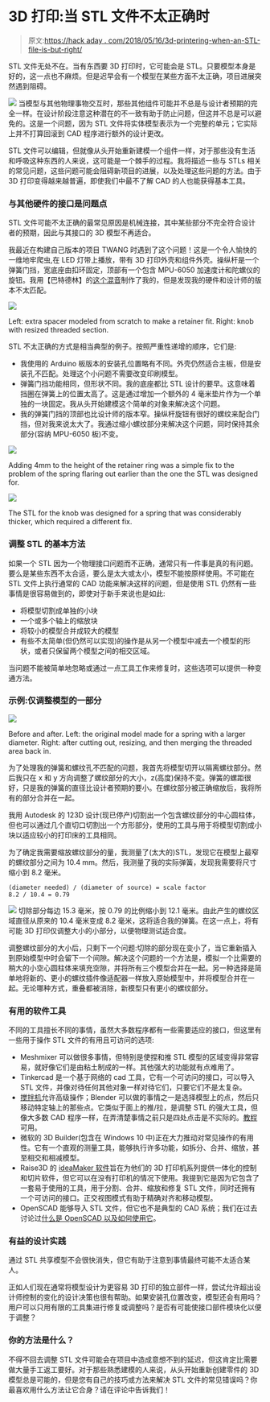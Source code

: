 # 3D 打印:当 STL 文件不太正确时

> 原文:[https://hack aday . com/2018/05/16/3d-printering-when-an-STL-file-is-but-right/](https://hackaday.com/2018/05/16/3d-printering-when-an-stl-file-is-not-quite-right/)

STL 文件无处不在。当有东西要 3D 打印时，它可能会是 STL。只要模型本身是好的，这一点也不麻烦。但是迟早会有一个模型在某些方面不太正确，项目进展突然遇到阻碍。

[![](../Images/b715fc78d165e8d2ba84cb0dcc48c9c4.png)](https://hackaday.com/wp-content/uploads/2018/04/as-expected-quote.png) 当模型与其他物理事物交互时，那些其他组件可能并不总是与设计者预期的完全一样。在设计阶段注意这种潜在的不一致有助于防止问题，但这并不总是可以避免的。这是一个问题，因为 STL 文件将实体模型表示为一个完整的单元；它实际上并不打算回滚到 CAD 程序进行额外的设计更改。

STL 文件可以编辑，但就像从头开始重新建模一个组件一样，对于那些没有生活和呼吸这种东西的人来说，这可能是一个棘手的过程。我将描述一些与 STLs 相关的常见问题，这些问题可能会阻碍新项目的进展，以及处理这些问题的方法。由于 3D 打印变得越来越普遍，即使我们中最不了解 CAD 的人也能获得基本工具。

### 与其他硬件的接口是问题点

STL 文件可能不太正确的最常见原因是机械连接，其中某些部分不完全符合设计者的预期，因此与其接口的 3D 模型不再适合。

我最近在构建自己版本的项目 TWANG 时遇到了这个问题！这是一个令人愉快的一维地牢爬虫,在 LED 灯带上播放，带有 3D 打印外壳和组件外壳。操纵杆是一个弹簧门挡，宽底座由扣环固定，顶部有一个包含 MPU-6050 加速度计和陀螺仪的旋钮。我用【巴特德林】的[这个混音](https://www.thingiverse.com/thing:2770292)制作了我的，但是发现我的硬件和设计师的版本不太匹配。

[![](../Images/abf7c71c71b6cad388bdc74d06e1b9aa.png)](https://hackaday.com/wp-content/uploads/2018/04/fixed-parts-e1525197690185.png)

Left: extra spacer modeled from scratch to make a retainer fit. Right: knob with resized threaded section.

STL 不太正确的方式是相当典型的例子。按照严重性递增的顺序，它们是:

*   我使用的 Arduino 板版本的安装孔位置略有不同。外壳仍然适合主板，但是安装孔不匹配。处理这个小问题不需要改变印刷模型。
*   弹簧门挡功能相同，但形状不同。我的底座都比 STL 设计的要早。这意味着挡圈在弹簧上的位置太高了。这是通过增加一个额外的 4 毫米垫片作为一个单独的一块固定。我从头开始建模这个简单的对象来解决这个问题。
*   我的弹簧门挡的顶部也比设计师的版本窄。操纵杆旋钮有很好的螺纹来配合门挡，但对我来说太大了。我通过缩小螺纹部分来解决这个问题，同时保持其余部分(容纳 MPU-6050 板)不变。

[![](../Images/f153c1009568e53a6bc1ae60329b77f9.png)](https://hackaday.com/2018/05/16/3d-printering-when-an-stl-file-is-not-quite-right/extra-4mm-on-retainer/)

Adding 4mm to the height of the retainer ring was a simple fix to the problem of the spring flaring out earlier than the one the STL was designed for.

[![](../Images/ec56be515a964a7d596d3bc6f58f7413.png)](https://hackaday.com/2018/05/16/3d-printering-when-an-stl-file-is-not-quite-right/makersdate2017-9-23ver6lenskan03actlar02e-y-17/)

The STL for the knob was designed for a spring that was considerably thicker, which required a different fix.

### 调整 STL 的基本方法

如果一个 STL 因为一个物理接口问题而不正确，通常只有一件事是真的有问题。要么是某些东西不太合适，要么是太大或太小，模型不能按原样使用。不可能在 STL 文件上执行通常的 CAD 功能来解决这样的问题，但是使用 STL 仍然有一些事情是很容易做到的，即使对于新手来说也是如此:

*   将模型切割成单独的小块
*   一个或多个轴上的缩放块
*   将较小的模型合并成较大的模型
*   有些不太简单(但仍然可以实现)的操作是从另一个模型中减去一个模型的形状，或者只保留两个模型之间的相交区域。

当问题不能被简单地忽略或通过一点工具工作来修复时，这些选项可以提供一种变通方法。

### 示例:仅调整模型的一部分

[![](../Images/8ab23a2bd90e30d85e1816af54cd3ba6.png)](https://hackaday.com/wp-content/uploads/2018/04/before-and-after-in-3d-builder.png)

Before and after. Left: the original model made for a spring with a larger diameter. Right: after cutting out, resizing, and then merging the threaded area back in.

为了处理我的弹簧和螺纹孔不匹配的问题，我首先将模型切开以隔离螺纹部分。然后我只在 x 和 y 方向调整了螺纹部分的大小，z(高度)保持不变。弹簧的螺距很好，只是我的弹簧的直径比设计者预期的要小。在螺纹部分被正确缩放后，我将所有的部分合并在一起。

我用 Autodesk 的 123D 设计(现已停产)切割出一个包含螺纹部分的中心圆柱体，但也可以通过几个直切口切割出一个方形部分，使用的工具与用于将模型切割成小块以适应较小的打印床的工具相同。

为了确定我需要缩放螺纹部分的量，我测量了(太大的)STL，发现它在模型上最窄的螺纹部分之间为 10.4 mm。然后，我测量了我的实际弹簧，发现我需要将尺寸缩小到 8.2 毫米。

```
(diameter needed) / (diameter of source) = scale factor
8.2 / 10.4 = 0.79
```

[![](../Images/9e956dda2d2acbecb5c5ed001dae295b.png)](https://hackaday.com/wp-content/uploads/2018/04/screenshot-2018-04-05-13-10-32.png) 切除部分每边 15.3 毫米，按 0.79 的比例缩小到 12.1 毫米。由此产生的螺纹区域直径从原来的 10.4 毫米变成 8.2 毫米，这将适合我的弹簧。在这一点上，将有可能 3D 打印仅调整大小的小部分，以便物理测试适合度。

调整螺纹部分的大小后，只剩下一个问题:切除的部分现在变小了，当它重新插入到原始模型中时会留下一个间隙。解决这个问题的一个方法是，模拟一个比需要的稍大的小空心圆柱体来填充空隙，并将所有三个模型合并在一起。另一种选择是简单地将新的、更小的螺纹插件像适配器一样放入原始模型中，并将模型合并在一起。无论哪种方式，重叠都被消除，新模型只有更小的螺纹部分。

### 有用的软件工具

不同的工具擅长不同的事情，虽然大多数程序都有一些需要适应的接口，但这里有一些用于操作 STL 文件的有用且可访问的选项:

*   Meshmixer 可以做很多事情，但特别是使捏和推 STL 模型的区域变得非常容易，就好像它们是由粘土制成的一样。其他强大的功能就有点难用了。
*   Tinkercad 是一个基于网络的 cad 工具，它有一个可访问的接口，可以导入 STL 文件，并像对待任何其他对象一样对待它们，只要它们不是太复杂。
*   [搅拌机](https://www.blender.org/)允许高级操作；Blender 可以做的事情之一是选择模型上的点，然后只移动特定轴上的那些点。它类似于面上的推/拉，是调整 STL 的强大工具，但像大多数 CAD 程序一样，在弄清楚事情之前只是四处点击是不实际的。[教程](https://www.blender.org/support/tutorials/)可用。
*   微软的 3D Builder(包含在 Windows 10 中)正在大力推动对常见操作的有用性。它有一个直观的测量工具，能够执行许多功能，如拆分、合并、缩放，甚至相交和相减模型。
*   Raise3D 的 [ideaMaker 软件](https://www.raise3d.com/pages/ideamaker)旨在为他们的 3D 打印机系列提供一体化的控制和切片软件，但它可以在没有打印机的情况下使用。我提到它是因为它包含了一套易于使用的工具，用于分割、合并、缩放和修复 STL 文件，同时还拥有一个可访问的接口。正交视图模式有助于精确对齐和移动模型。
*   OpenSCAD 能够导入 STL 文件，但它也不是典型的 CAD 系统；我们在过去讨论过[什么是 OpenSCAD 以及如何使用它](https://hackaday.com/2013/12/11/3d-printering-making-a-thing-with-openscad/)。

### 有益的设计实践

通过 STL 共享模型不会很快消失，但它有助于注意到事情最终可能不太适合某人。

正如人们现在通常将模型设计为更容易 3D 打印的独立部件一样，尝试允许超出设计师控制的变化的设计决策也很有帮助。如果安装孔位置改变，模型还会有用吗？用户可以只用有限的工具集进行修复或调整吗？是否有可能使接口部件模块化以便于调整？

### 你的方法是什么？

不得不回去调整 STL 文件可能会在项目中造成意想不到的延迟，但这肯定比需要做大量手工返工要好。对于那些熟悉建模的人来说，从头开始重新创建零件的 3D 模型总是可能的，但是您有自己的技巧或方法来解决 STL 文件的常见错误吗？你最喜欢用什么方法让它合身？请在评论中告诉我们！